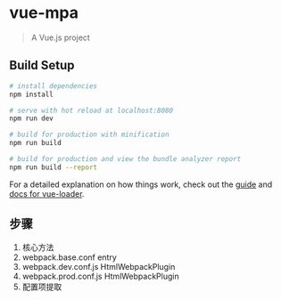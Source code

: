 # vue-mpa

> A Vue.js project

## Build Setup

``` bash
# install dependencies
npm install

# serve with hot reload at localhost:8080
npm run dev

# build for production with minification
npm run build

# build for production and view the bundle analyzer report
npm run build --report
```

For a detailed explanation on how things work, check out the [guide](http://vuejs-templates.github.io/webpack/) and [docs for vue-loader](http://vuejs.github.io/vue-loader).


## 步骤
  1. 核心方法
  2. webpack.base.conf entry
  3. webpack.dev.conf.js HtmlWebpackPlugin
  4. webpack.prod.conf.js HtmlWebpackPlugin
  5.  配置项提取
